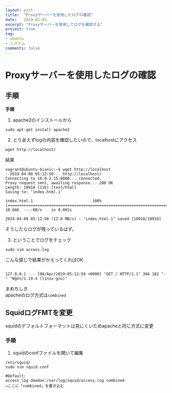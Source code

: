 ```yaml
---
layout: post
title:  "Proxyサーバーを使用したログの確認"
date:   2019-02-03
excerpt: "Proxyサーバーを使用してログを確認する"
project: true
tag:
- ubuntu
- システム
comments: false
---
```


# Proxyサーバーを使用したログの確認


## 手順
**手順**<br>
1.  apache2のインストールから<br>

```
sudo apt-get install apache2
```

2.  とりあえずlogの内容を確認したいので、localhostにアクセス<br>

```
wget http://localhost/
```

結果<br>

```
vagrant@ubuntu-bionic:~$ wget http://localhost
--2019-04-08 05:12:50--  http://localhost/
Connecting to 10.0.2.15:8080... connected.
Proxy request sent, awaiting response... 200 OK
Length: 10918 (11K) [text/html]
Saving to: ‘index.html.1’

index.html.1                          100%[======================================================================>]  10.66K  --.-KB/s    in 0.001s  

2019-04-08 05:12:50 (12.0 MB/s) - ‘index.html.1’ saved [10918/10918]
```

そうしたらログが残っているはず。<br>

3.  ということでログをチェック<br>

```
sudo vim access.log
```

こんな感じで結果がかえってくればOK<br>

```

127.0.0.1 - - [08/Apr/2019:05:12:50 +0000] "GET / HTTP/1.1" 304 182 "-" "Wget/1.19.4 (linux-gnu)"
```

まめちしき<br>
apacheのログ方式は`combined`<br>

## SquidログFMTを変更
squidのデフォルトフォーマットは見にくいためapacheと同じ方式に変更

### 手順
1.  squidのconfファイルを開いて編集

```
/etc/squid/
sudo vim squid.conf
```

```
#Default:
access_log daemon:/var/log/squid/access.log combined
→ここに「combined」を書き込む
```


